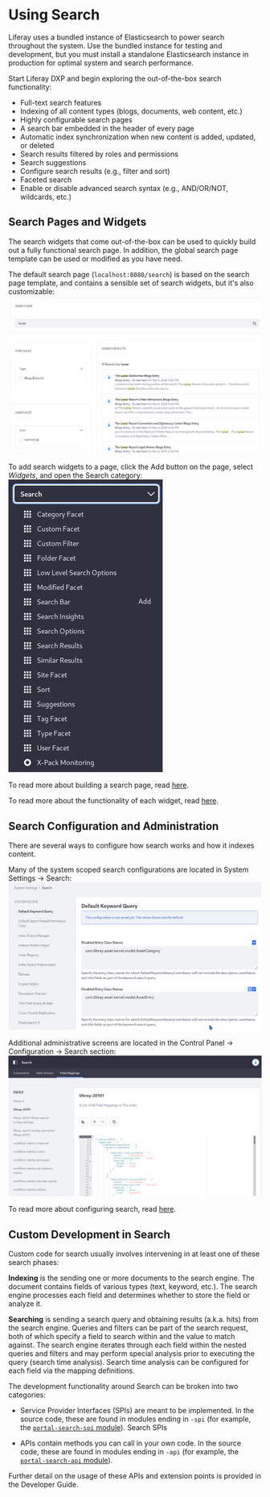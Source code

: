 # Using Search

<!-- Using "bundled" because we're switching from an embedded elasticsearch server to a "sidecar" setup, probably by 7.3 CE GA3: https://www.oreilly.com/library/view/designing-distributed-systems/9781491983638/ch02.html -->
Liferay uses a bundled instance of Elasticsearch to power search throughout the system. Use the bundled instance for testing and development, but you must install a standalone Elasticsearch instance in production for optimal system and search performance.

Start Liferay DXP and begin exploring the out-of-the-box search functionality:

* Full-text search features
* Indexing of all content types (blogs, documents, web content, etc.)
* Highly configurable search pages
* A search bar embedded in the header of every page
* Automatic index synchronization when new content is added, updated, or deleted
* Search results filtered by roles and permissions
* Search suggestions
* Configure search results (e.g., filter and sort)
* Faceted search
* Enable or disable advanced search syntax (e.g., AND/OR/NOT, wildcards, etc.)

## Search Pages and Widgets

The search widgets that come out-of-the-box can be used to quickly build out a fully functional search page. In addition, the global search page template can be used or modified as you have need.

The default search page (`localhost:8080/search`) is based on the search page template, and contains a sensible set of search widgets, but it's also customizable:
![The search page template is useful.](./using-search/images/05.png)

To add search widgets to a page, click the Add button on the page, select _Widgets_, and open the Search category:
![Add the search widgets to a page.](./using-search/images/07.png)

To read more about building a search page, read [here](https://help.liferay.com/hc/en-us/articles/360028821052-Configuring-Search-Pages).

To read more about the functionality of each widget, read [here](./01-user-guide/configuring-search.md).

## Search Configuration and Administration

There are several ways to configure how search works and how it indexes content. 

Many of the system scoped search configurations are located in System Settings &rarr; Search:
![The search System Settings are numerous.](./using-search/images/06.png)

Additional administrative screens are located in the Control Panel &rarr; Configuration &rarr; Search section:
![The search admin screens are informative and useful.](./using-search/images/08.png)

To read more about configuring search, read [here](./01-user-guide/configuring-search.md).

## Custom Development in Search

Custom code for search usually involves intervening in at least one of these search phases:

**Indexing** is the sending one or more documents to the search engine. The document contains fields of various types (text, keyword, etc.). The search engine processes each field and determines whether to store the field or analyze it.

**Searching** is sending a search query and obtaining results (a.k.a. hits) from the search engine. Queries and filters can be part of the search request, both of which specify a field to search within and the value to match against. The search engine iterates through each field within the nested queries and filters and may perform special analysis prior to executing the query (search time analysis). Search time analysis can be configured for each field via the mapping definitions.

The development functionality around Search can be broken into two categories: 

- Service Provider Interfaces (SPIs) are meant to be implemented. In the source code, these are found in modules ending in `-spi` (for example, the [`portal-search-spi` module](https://github.com/liferay/liferay-portal/tree/master/modules/apps/portal-search/portal-search-spi)).
Search SPIs

- APIs contain methods you can call in your own code. In the source code, these are found in modules ending in `-api` (for example, the [`portal-search-api` module](https://github.com/liferay/liferay-portal/tree/master/modules/apps/portal-search/portal-search-api)).

Further detail on the usage of these APIs and extension points  is provided in the Developer Guide.
 

<!--

Search is a fundamental component of Liferay DXP. If you're testing out the built-in search functionality or developing, there's a [search engine bundled](#elasticsearch) precisely for these purposes. Just start the portal and begin searching. In production environments, you must first install a search engine and configure Liferay DXP to begin using search.

Once a search engine holding your indexed data is freely communicating with Liferay DXP, you're ready to configure or customize the search experience.

Sites often feature lots of content split over lots of asset types. Web content articles, documents and media files, and blogs entries are just a few examples. Most content types are *assets*.Under the hood, assets use the [Asset API](https://help.liferay.com/hc/en-us/sections/360004656831-Asset-Framework) and [indexing code](#custom-development-in-search). Any content that has these features can be searched in Liferay DXP's out-of-the-box search widgets. 

![The Type Facet configuration lists the searchable out-of-the-box asset types.](./using-search/images/01.png)

## Bundled Search Features

A bunch of search widgets are bundled with Liferay DXP:

- Search Bar
- Search Results
- Search Facets
- Custom Filter
- Search Insights
- Low Level Search Options
- Similar Results (bundled in 7.3+)
- Sort
- Search Options
- Suggestions
- X-Pack Monitoring (LES)

![Compose the search widgets to build your search page any way you see fit.](./using-search/images/05.png)

Administrative search functionality is also included:

- Search Tuning
- Search Engine Connection Configuration
- System Level Search Configurations
- Adding and editing Search pages
- Viewing Indexes and Field Mappings
- Indexing Actions

![Much of the administrative configuration is done via System Settings.](./using-search/images/06.png)

The behavior and configuration of these features is described in the User Guide section.

## Elasticsearch

The default search engine is Elasticsearch, which is backed by the Lucene search library. There's an Elasticsearch server embedded in all bundles, which is handy for testing and development purposes. Production environments must install a separate, remote Elasticsearch server (or even better, cluster of servers).  For information on how to install Elasticsearch, read the [deployment guide](https://help.liferay.com/hc/en-us/sections/360004655831-Installing-a-Search-Engine).

Actually the rest of this stuff is probably unnecessary here. Preserving for now in a commented out section -->
<!--
## Searching

Find a search bar (there's one embedded in every page by default), enter a term, and click *Enter*.

![There's a search bar embedded on all pages by default.](./using-search/images/02.png)

After search is triggered, a results page appears. If there are hits to search engine documents, they appear as search results in the right hand column. In the left hand column are search facets.

![Results are displayed in the Search Results portlet.](./using-search/images/03.png)

The search bar, search results, and search facets make up three powerful features in the search UI.

### Search Bar

The search bar is where you enter *search terms*. Search terms are the text you send to the search engine to match against the documents in the index.

### Search Results and Relevance

The search term is processed by an algorithm in the search engine, and search results are returned to users in order of relevance. Relevance is determined by a document's *score*, generated against the search query. The higher the score, the more relevant a document is considered. The particular relevance algorithm used is dependent on [algorithms provided by the search engine (Elasticsearch by default)](https://www.elastic.co/guide/en/elasticsearch/guide/current/relevance-intro.html#relevance-intro).

### Search Facets

Facets allow users of the Search application to filter search results. Think of facets as buckets that hold similar search results. You might want to see the results in all the buckets, but after scanning the results, you might decide that the results of just one bucket better represent what you want. So what facets are included out of the box?

- Category
- Folder
- Site
- Tag
- Type
- User
- Modified
- Custom

![Site and Type are two of the facet sets you'll encounter. They let you drill down to results that contain the search terms you entered.](./using-search/images/04.png)

You've probably used something similar on any number of sites. You search for an item, are presented with a list of results alongside a list of buckets you can click to further drill down into the search results, without entering additional search terms. Search facets work the same way.
-->
